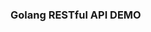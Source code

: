 <!--
 * @Date: 2018-07-17 19:37:32
 * @LastEditors: liunian
 * @LastEditTime: 2020-09-14 17:30:36
-->

### Golang RESTful API DEMO
